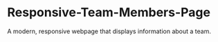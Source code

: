 # Responsive-Team-Members-Page
A modern, responsive webpage that displays information about a team.
